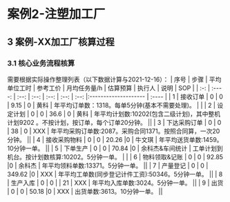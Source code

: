 # 案例2-注塑加工厂  



## 3 案例-XX加工厂核算过程

### 3.1 核心业务流程核算
需要根据实际操作整理列表（以下数据计算与2021-12-16）：
| 序号 | 步骤   | 平均单位工时 | 参考工价 | 月均任务量/h | 估算预算 | 执行人 | 说明 | SOP |
| :-: | :----: | :--:       | :--:   | :--:      | :--:   | :--:  |:-------------------- | :---- |
| 1 | 接收订单 |  0 | 0 | 9.15 | 0 | 黄科 | 年平均订单数：1318。每单5分钟(基本不需要处理)。 | |
| 2 | 设定计划 |  0 | 0 | 36.6 | 0 | 黄科 | 年平均计划数:10202(包含二级计划)，其中整机计划9202 。不按计划，按订单，每个订单20分钟。 ||
| 3 | 下达采购订单 |  0 | 0 | 38 | 0 | XXX | 年平均采购订单数:2087。采购合同1371。按照合同算，一次20分钟。 ||
| 4 | 接收采购物料 |  0 | 0 | 20.26 |0 | 牛文琪 | 年平均送货单数:1459。10分钟一单。 ||
| 5 | 下单生产 |  0 | 0 | 70.84 |0 | 余科杰&车间统计 | 工单计划到机台。按计划数核算:10202。5分钟一单。 | |
| 6 | 物料领取&记账 |  0 | 0 | 92.85 |0 | 余科杰 | 年平均领料单数:13371。5分钟一单。 ||
| 7 | 产量登记 |  0 | 0 | 349.62 |0 | XXX | 年平均工单数(同步登记计件工资):50346。5分钟一单。 ||
| 8 | 生产入库 |  0 | 0 |  | 21 | XXX | 年平均入库单数:3024。5分钟一单。 ||
| 9 | 出货 |  0 | 0 | 50.18 |0 | XXX | 出货单数:3613。10分钟一单。 ||
